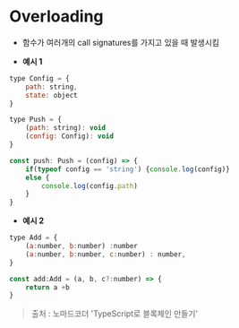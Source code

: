 # Overloading
* 함수가 여러개의 call signatures를 가지고 있을 때 발생시킴

* **예시 1**
```js
type Config = {
    path: string,
    state: object
}

type Push = {
    (path: string): void
    (config: Config): void
}

const push: Push = (config) => {
    if(typeof config == 'string') {console.log(config)}
    else {
        console.log(config.path)
    }
}
```

* **예시 2**
```js
type Add = {
    (a:number, b:number) :number
    (a:number, b:number, c:number) : number,
}

const add:Add = (a, b, c?:number) => {
    return a +b
}
```

> 출처 : 노마드코더 'TypeScript로 블록체인 만들기'
